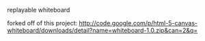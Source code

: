 replayable whiteboard

forked off of this project:
http://code.google.com/p/html-5-canvas-whiteboard/downloads/detail?name=whiteboard-1.0.zip&can=2&q=
